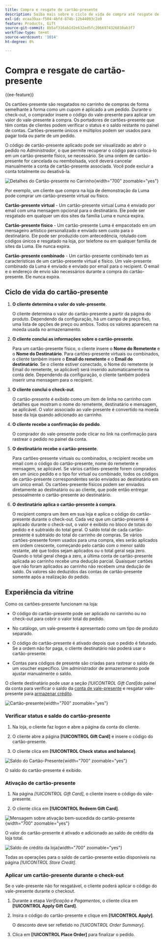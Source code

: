 ```yaml
---
title: Compra e resgate de cartão-presente
description: Saiba mais sobre o ciclo de vida de compra até resgate de vale-presente ao incluir vale-presente no catálogo da loja.
exl-id: ecaa39aa-f504-4bfd-874b-12b44093c2a9
feature: Products, Gift
source-git-commit: 8b5af316ab1d2e632ed5fc2066974326830ab3f7
workflow-type: tm+mt
source-wordcount: '1014'
ht-degree: 0%

---
```


# Compra e resgate de cartão-presente

{{ee-feature}}

Os cartões-presente são resgatados no carrinho de compras de forma semelhante à forma como um cupom é aplicado a um pedido. Durante o check-out, o comprador insere o código do vale-presente para aplicar um valor do vale-presente à compra. Os portadores de cartões-presente que têm contas de clientes podem verificar o status e o saldo restante no painel de contas. Cartões-presente únicos e múltiplos podem ser usados para pagar toda ou parte de um pedido.

O código de cartão-presente aplicado pode ser visualizado ao abrir o pedido no _Administrador_, o que permite recuperar o código para colocá-lo em um cartão-presente físico, se necessário. Se uma ordem de cartão-presente for cancelada ou reembolsada, você deverá cancelar manualmente a conta de cartão-presente associada. Você pode excluir a conta totalmente ou desativá-la.

![Detalhes do Cartão-presente no Carrinho](./assets/storefront-gift-card-order-customer-account.png){width="700" zoomable="yes"}

Por exemplo, um cliente que compra na loja de demonstração da Luma pode comprar um cartão-presente virtual ou físico.

**Cartão-presente virtual** - Um cartão-presente virtual Luma é enviado por email com uma mensagem opcional para o destinatário. Ele pode ser resgatado em qualquer um dos sites da família Luma e nunca expira.

**Cartão-presente físico** - Um cartão-presente Luma é empacotado em um mensageiro artístico personalizado e enviado sem custo para o destinatário. Ele pode ser produzido com antecedência, rotulado com códigos únicos e resgatado na loja, por telefone ou em qualquer família de sites da Luma. Ele nunca expira.

**Cartão-presente combinado** - Um cartão-presente combinado tem as características de um cartão-presente virtual e físico. Um vale-presente combinado da Luma é enviado e enviado por email para o recipient. O email e o endereço de envio são necessários durante a compra do cartão-presente. Ele nunca expira.

## Ciclo de vida do cartão-presente

1. **O cliente determina o valor do vale-presente**.

   O cliente determina o valor do cartão-presente a partir da página do produto. Dependendo da configuração, há um campo de preço fixo, uma lista de opções de preço ou ambos. Todos os valores aparecem na moeda usada no armazenamento.

1. **O cliente conclui as informações sobre o cartão-presente**.

   Para um cartão-presente físico, o cliente insere o **Nome do Remetente** e o **Nome do Destinatário**. Para cartões-presente virtuais ou combinados, o cliente também insere o **Email do remetente** e o **Email do destinatário**. Se o cliente estiver conectado, o Nome do remetente (e Email do remetente, se aplicável) será inserido automaticamente na conta dele. Dependendo da configuração, o cliente também poderá inserir uma mensagem para o recipient.

1. **O cliente conclui o check-out**.

   O cartão-presente é exibido como um item de linha no carrinho com detalhes que mostram o nome do remetente, destinatário e mensagem, se aplicável. O valor associado ao vale-presente é convertido na moeda base da loja quando adicionado ao carrinho.

1. **O cliente recebe a confirmação do pedido**.

   O comprador do vale-presente pode clicar no link na confirmação para rastrear o pedido no painel da conta.

1. **O destinatário recebe o cartão-presente**.

   Para cartões-presente virtuais ou combinados, o recipient recebe um email com o código do cartão-presente, nome do remetente e mensagem, se aplicável. Se vários cartões-presente forem comprados em um único pedido e o tipo for virtual ou combinado, todos os códigos de cartão-presente correspondentes serão enviados ao destinatário em um único email. Os cartões-presente físicos podem ser enviados diretamente ao destinatário ou ao cliente, que pode então entregar pessoalmente o cartão-presente ao destinatário.

1. **O destinatário aplica o cartão-presente à compra**.

   O recipient compra um item em sua loja e aplica o código do cartão-presente durante o check-out. Cada vez que um cartão-presente é aplicado durante o check-out, o valor é exibido no bloco de totais do pedido e é subtraído do total geral. O saldo total de cada cartão-presente é subtraído do total do carrinho de compras. Se vários cartões-presente forem usados para uma compra, eles serão aplicados em ordem crescente, começando pelo cartão com o menor saldo restante, até que todos sejam aplicados ou o total geral seja zero. Quando o total geral chega a zero, a última conta de cartão-presente aplicada ao carrinho recebe uma dedução parcial. Quaisquer cartões que não foram aplicados ao carrinho não recebem uma dedução de saldo. Os valores são deduzidos das contas de cartão-presente somente após a realização do pedido.

## Experiência da vitrine

Como os cartões-presente funcionam na loja:

- O código do cartão-presente pode ser aplicado no carrinho ou no check-out para cobrir o valor total do pedido.

- No catálogo, um vale-presente é apresentado como um tipo de produto separado.

- O código do cartão-presente é ativado depois que o pedido é faturado. Se a ordem não for paga, o cliente destinatário não poderá usar o cartão-presente.

- Contas para códigos de presente são criadas para rastrear o saldo de um voucher específico. Um administrador de armazenamento pode ajustar manualmente o saldo.

O cliente destinatário pode usar a seção _[!UICONTROL Gift Card]_&#x200B;do painel da conta para verificar o saldo da [conta de vale-presente](product-gift-card-accounts.md) e resgatar vale-presente para [armazenar crédito](../customers/store-credit-using.md).

![Cartão-presente](./assets/account-dashboard-gift-card.png){width="700" zoomable="yes"}

### Verificar status e saldo do cartão-presente

1. Na loja, o cliente faz logon e abre a página da conta do cliente.

1. O cliente abre a página **[!UICONTROL Gift Card]** e insere o código do cartão-presente.

1. O cliente clica em **[!UICONTROL Check status and balance]**.

![Saldo do Cartão-Presente](./assets/gift-balance.png){width="700" zoomable="yes"}

O saldo do cartão-presente é exibido.

### Ativação de cartão-presente

1. Na página _[!UICONTROL Gift Card]_, o cliente insere o código do vale-presente.

1. O cliente clica em **[!UICONTROL Redeem Gift Card]**.

![Mensagem sobre ativação bem-sucedida do cartão-presente](./assets/gift-redeemed-balance.png){width="700" zoomable="yes"}

O valor do cartão-presente é ativado e adicionado ao saldo de crédito da loja total.

![Saldo de crédito da loja](./assets/store-credit.png){width="700" zoomable="yes"}

Todas as operações para o saldo de cartão-presente estão disponíveis na página _[!UICONTROL Store Credit]_.

### Aplicar um cartão-presente durante o check-out

Se o vale-presente não for resgatável, o cliente poderá aplicar o código do vale-presente durante o checkout.

1. Durante a etapa _Verificação e Pagamentos_, o cliente clica em **[!UICONTROL Apply Gift Card]**.

1. Insira o código do cartão-presente e clique em **[!UICONTROL Apply]**.

   O desconto deve ser refletido no _[!UICONTROL Order Summary]_.

1. Clica em **[!UICONTROL Place Order]** para finalizar o pedido.
